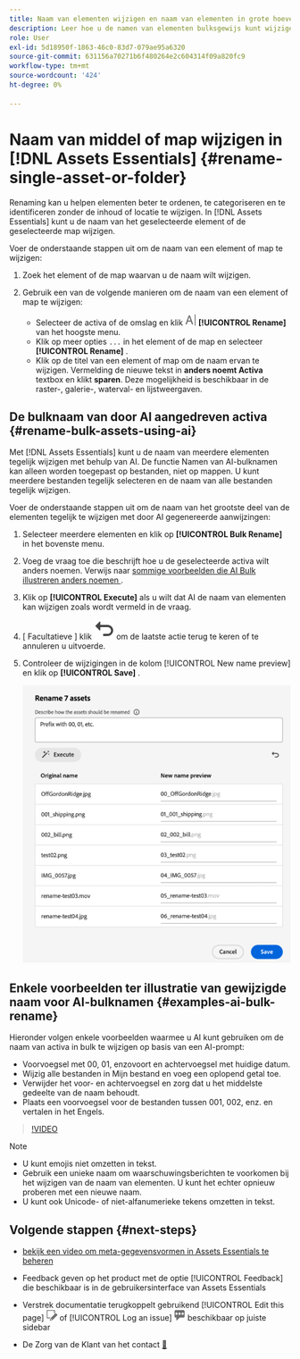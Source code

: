 ```yaml
---
title: Naam van elementen wijzigen en naam van elementen in grote hoeveelheden wijzigen in  [!DNL Assets Essentials]
description: Leer hoe u de namen van elementen bulksgewijs kunt wijzigen met de nieuwe gebruikersinterface van Assets (Assets Essentials). Hiermee kunt u de naam van meerdere elementen tegelijk wijzigen.
role: User
exl-id: 5d18950f-1863-46c0-83d7-079ae95a6320
source-git-commit: 631156a70271b6f480264e2c604314f09a820fc9
workflow-type: tm+mt
source-wordcount: '424'
ht-degree: 0%

---
```


# Naam van middel of map wijzigen in [!DNL Assets Essentials] {#rename-single-asset-or-folder}

Renaming kan u helpen elementen beter te ordenen, te categoriseren en te identificeren zonder de inhoud of locatie te wijzigen. In [!DNL Assets Essentials] kunt u de naam van het geselecteerde element of de geselecteerde map wijzigen.

Voer de onderstaande stappen uit om de naam van een element of map te wijzigen:

1. Zoek het element of de map waarvan u de naam wilt wijzigen.

1. Gebruik een van de volgende manieren om de naam van een element of map te wijzigen:

   * Selecteer de activa of de omslag en klik ![ anders noemen pictogram ](assets/do-not-localize/rename-icon.png) **[!UICONTROL Rename]** van het hoogste menu.
   * Klik op meer opties `...` in het element of de map en selecteer **[!UICONTROL Rename]** .
   * Klik op de titel van een element of map om de naam ervan te wijzigen. Vermelding de nieuwe tekst in **anders noemt Activa** textbox en klikt **sparen**. Deze mogelijkheid is beschikbaar in de raster-, galerie-, waterval- en lijstweergaven.

## De bulknaam van door AI aangedreven activa {#rename-bulk-assets-using-ai}

Met [!DNL Assets Essentials] kunt u de naam van meerdere elementen tegelijk wijzigen met behulp van AI. De functie Namen van AI-bulknamen kan alleen worden toegepast op bestanden, niet op mappen. U kunt meerdere bestanden tegelijk selecteren en de naam van alle bestanden tegelijk wijzigen.

Voer de onderstaande stappen uit om de naam van het grootste deel van de elementen tegelijk te wijzigen met door AI gegenereerde aanwijzingen:

1. Selecteer meerdere elementen en klik op **[!UICONTROL Bulk Rename]** in het bovenste menu.

1. Voeg de vraag toe die beschrijft hoe u de geselecteerde activa wilt anders noemen. Verwijs naar [ sommige voorbeelden die AI Bulk illustreren anders noemen ](#examples-ai-bulk-rename).

1. Klik op **[!UICONTROL Execute]** als u wilt dat AI de naam van elementen kan wijzigen zoals wordt vermeld in de vraag.

1. [ Facultatieve ] klik ![ ongedaan maken pictogram ](assets/do-not-localize/undo.svg) om de laatste actie terug te keren of te annuleren u uitvoerde.

1. Controleer de wijzigingen in de kolom [!UICONTROL New name preview] en klik op **[!UICONTROL Save]** .

   ![ AI bulkanders noemen ](assets/ai-bulk-rename.png)

## Enkele voorbeelden ter illustratie van gewijzigde naam voor AI-bulknamen {#examples-ai-bulk-rename}

Hieronder volgen enkele voorbeelden waarmee u AI kunt gebruiken om de naam van activa in bulk te wijzigen op basis van een AI-prompt:

* Voorvoegsel met 00, 01, enzovoort en achtervoegsel met huidige datum.
* Wijzig alle bestanden in Mijn bestand en voeg een oplopend getal toe.
* Verwijder het voor- en achtervoegsel en zorg dat u het middelste gedeelte van de naam behoudt.
* Plaats een voorvoegsel voor de bestanden tussen 001, 002, enz. en vertalen in het Engels.

>[!VIDEO](https://video.tv.adobe.com/v/3440975)

>[!NOTE]
>
> * U kunt emojis niet omzetten in tekst.
> * Gebruik een unieke naam om waarschuwingsberichten te voorkomen bij het wijzigen van de naam van elementen. U kunt het echter opnieuw proberen met een nieuwe naam.
> * U kunt ook Unicode- of niet-alfanumerieke tekens omzetten in tekst.

## Volgende stappen {#next-steps}

* [ bekijk een video om meta-gegevensvormen in Assets Essentials te beheren ](https://experienceleague.adobe.com/docs/experience-manager-learn/assets-essentials/configuring/metadata-forms.html?lang=nl-NL)

* Feedback geven op het product met de optie [!UICONTROL Feedback] die beschikbaar is in de gebruikersinterface van Assets Essentials

* Verstrek documentatie terugkoppelt gebruikend [!UICONTROL Edit this page] ![ uitgeeft de pagina ](assets/do-not-localize/edit-page.png) of [!UICONTROL Log an issue] ![ creeer een kwestie GitHub ](assets/do-not-localize/github-issue.png) beschikbaar op juiste sidebar

* De Zorg van de Klant van het contact [&#128279;](https://experienceleague.adobe.com/nl?support-solution=General#support)

